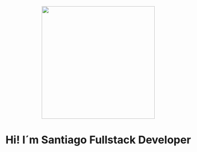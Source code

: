 <div id="header" align="center">
  <img
    src="https://media.tenor.com/-buzIaq-QeoAAAAC/code-coding.gif"
    width="300"
  />
  <h1>Hi! I´m Santiago Fullstack Developer</h1>
  <h3>
    
  </h3>
</div>
